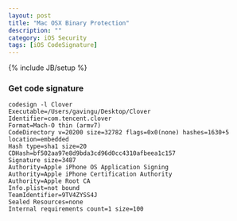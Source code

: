 ```yaml
---
layout: post
title: "Mac OSX Binary Protection"
description: ""
category: iOS Security
tags: [iOS CodeSignature]
---
```

{% include JB/setup %}

### Get code signature

	codesign -l Clover
	Executable=/Users/gavingu/Desktop/Clover
	Identifier=com.tencent.clover
	Format=Mach-O thin (armv7)
	CodeDirectory v=20200 size=32782 flags=0x0(none) hashes=1630+5 location=embedded
	Hash type=sha1 size=20
	CDHash=bf502aa97e8d9bda3cd96d0cc4310afbeea1c157
	Signature size=3487
	Authority=Apple iPhone OS Application Signing
	Authority=Apple iPhone Certification Authority
	Authority=Apple Root CA
	Info.plist=not bound
	TeamIdentifier=9TV4ZYSS4J
	Sealed Resources=none
	Internal requirements count=1 size=100